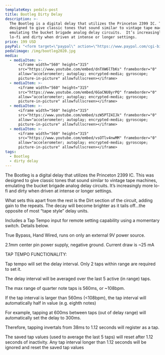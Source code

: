 ```yaml
---
templateKey: pedals-post
title: Bootleg Dirty Delay
description: >-
  The Bootleg is a digital delay that utilizes the Princeton 2399 IC. This was
  designed to give classic tones that sound similar to vintage tape machines,
  emulating the bucket brigade analog delay circuits.  It’s increasingly more
  lo-fi and dirty when driven at intense or longer settings.
price: 199 USD
payPal: "<form target=\"paypal\" action=\"https://www.paypal.com/cgi-bin/webscr\" method=\"post\">\n<input type=\"hidden\" name=\"cmd\" value=\"_s-xclick\">\n<input type=\"hidden\" name=\"hosted_button_id\" value=\"TT5TP5LJ89F7Y\">\n<table>\n<tr><td><input type=\"hidden\" name=\"on0\" value=\"Buy Now\">Buy Now</td></tr><tr><td><select name=\"os0\">\n\t<option value=\"Bootleg Dirty Delay\">Bootleg Dirty Delay $199.00 USD</option>\n</select> </td></tr>\n</table>\n<input type=\"hidden\" name=\"currency_code\" value=\"USD\">\n<input type=\"image\" src=\"https://www.paypalobjects.com/en_US/i/btn/btn_cart_LG.gif\" border=\"0\" name=\"submit\" alt=\"PayPal - The safer, easier way to pay online!\">\n<img alt=\"\" border=\"0\" src=\"https://www.paypalobjects.com/en_US/i/scr/pixel.gif\" width=\"1\" height=\"1\">\n</form>"
pedalimage: /img/bootleg2020.jpg
media:
  - mediaItem: >-
      <iframe width="560" height="315"
      src="https://www.youtube.com/embed/dnTXW6lTbKs" frameborder="0"
      allow="accelerometer; autoplay; encrypted-media; gyroscope;
      picture-in-picture" allowfullscreen></iframe>
  - mediaItem: >-
      <iframe width="560" height="315"
      src="https://www.youtube.com/embed/6GaCNU8yrPQ" frameborder="0"
      allow="accelerometer; autoplay; encrypted-media; gyroscope;
      picture-in-picture" allowfullscreen></iframe>
  - mediaItem: >-
      <iframe width="560" height="315"
      src="https://www.youtube.com/embed/szW5PTZ4IJk" frameborder="0"
      allow="accelerometer; autoplay; encrypted-media; gyroscope;
      picture-in-picture" allowfullscreen></iframe>
  - mediaItem: >-
      <iframe width="560" height="315"
      src="https://www.youtube.com/embed/vsOTlv4nwMM" frameborder="0"
      allow="accelerometer; autoplay; encrypted-media; gyroscope;
      picture-in-picture" allowfullscreen></iframe>
tags:
  - Bootleg
  - dirty delay
---
```


The Bootleg is a digital delay that utilizes the Princeton 2399 IC. This was designed to give classic tones that sound similar to vintage tape machines, emulating the bucket brigade analog delay circuits. It’s increasingly more lo-fi and dirty when driven at intense or longer settings.

What sets this apart from the rest is the Dirt section of the circuit, adding gain to the repeats. The decay will become brighter as it tails off…the opposite of most “tape style” delay units.

Includes a Tap Tempo input for remote setting capability using a momentary switch. Details below.

True Bypass, Hand Wired, runs on only an external 9V power source.

2.1mm center pin power supply, negative ground. Current draw is ~25 mA

TAP TEMPO FUNCTIONALITY:

Tap tempo will set the delay interval. Only 2 taps within range are required to set it.

The delay interval will be averaged over the last 5 active (in range) taps.

The max range of quarter note taps is 560ms, or ~108bpm.

If the tap interval is larger than 560ms (<108bpm), the tap interval will automatically half in value (e.g. eighth notes)

For example, tapping at 600ms between taps (out of delay range) will automatically set the delay to 300ms.

Therefore, tapping invertals from 38ms to 1.12 seconds will register as a tap.

The saved tap values (used to average the last 5 taps) will reset after 1.12 seconds of inactivity. Any tap interval longer than 1.12 seconds will be ignored and reset the saved tap values
